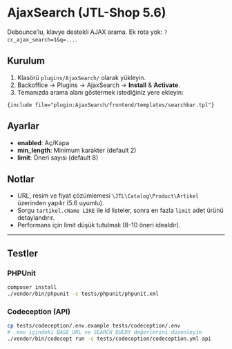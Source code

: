 # AjaxSearch (JTL-Shop 5.6)

Debounce’lu, klavye destekli AJAX arama. Ek rota yok: `?cc_ajax_search=1&q=...`.

## Kurulum
1. Klasörü `plugins/AjaxSearch/` olarak yükleyin.
2. Backoffice → Plugins → AjaxSearch → **Install** & **Activate**.
3. Temanızda arama alanı göstermek istediğiniz yere ekleyin:

```smarty
{include file="plugin:AjaxSearch/frontend/templates/searchbar.tpl"}
```

## Ayarlar
- **enabled**: Aç/Kapa
- **min_length**: Minimum karakter (default 2)
- **limit**: Öneri sayısı (default 8)

## Notlar
- URL, resim ve fiyat çözümlemesi `\JTL\Catalog\Product\Artikel` üzerinden yapılır (5.6 uyumlu).
- Sorgu `tartikel.cName LIKE` ile id listeler, sonra en fazla `limit` adet ürünü detaylandırır.
- Performans için limit düşük tutulmalı (8–10 öneri idealdir).


---
## Testler
### PHPUnit
```bash
composer install
./vendor/bin/phpunit -c tests/phpunit/phpunit.xml
```
### Codeception (API)
```bash
cp tests/codeception/.env.example tests/codeception/.env
# .env içindeki BASE_URL ve SEARCH_QUERY değerlerini düzenleyin
./vendor/bin/codecept run -c tests/codeception/codeception.yml api
```
